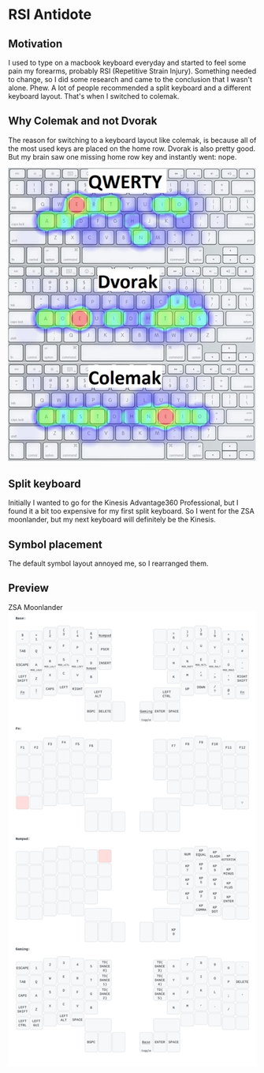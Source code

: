 # RSI Antidote

## Motivation
I used to type on a macbook keyboard everyday and started to feel some pain my forearms, probably RSI (Repetitive Strain Injury).
Something needed to change, so I did some research and came to the conclusion that I wasn't alone. Phew.
A lot of people recommended a split keyboard and a different keyboard layout. That's when I switched to colemak.

## Why Colemak and not Dvorak
The reason for switching to a keyboard layout like colemak, is because all of the most used keys are placed on the home row.
Dvorak is also pretty good. But my brain saw one missing home row key and instantly went: nope.

<img src="./heatmap-qwerty-dvorak-colemak.png">

## Split keyboard
Initially I wanted to go for the Kinesis Advantage360 Professional, but I found it a bit too expensive for my first split keyboard.
So I went for the ZSA moonlander, but my next keyboard will definitely be the Kinesis.

## Symbol placement
The default symbol layout annoyed me, so I rearranged them.

## Preview
ZSA Moonlander
<img src="./rillyv_zsa_moonlander.svg">
